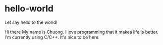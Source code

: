 # hello-world
Let say hello to the world!

Hi there
My name is Chuong. I love programming that it makes life is better.
I'm currently using C/C++.
It's nice to be here.

